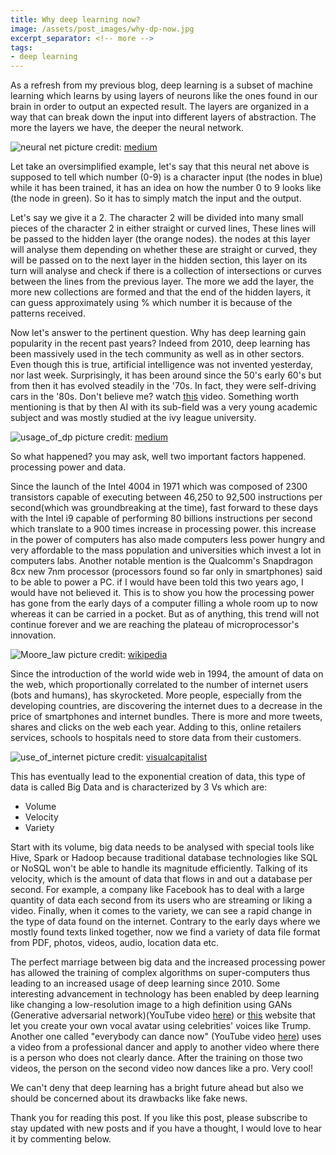 ```yaml
---
title: Why deep learning now?
image: /assets/post_images/why-dp-now.jpg
excerpt_separator: <!-- more -->
tags:
- deep learning
---
```



As a refresh from my previous blog, deep learning is a subset of machine learning which learns by using layers of neurons like the ones found in our brain in order to output an expected result. The layers are organized in a way that can break down the input into different layers of abstraction. The more the layers we have, the deeper the neural network.<!-- more -->

![neural net](/blog/assets/post_cont_image/nn.jpeg)
picture credit: [medium](https://medium.com/xanaduai/making-a-neural-network-quantum-34069e284bcf)

Let take an oversimplified example, let's say that this neural net above is supposed to tell which number (0-9) is a character input (the nodes in blue) while it has been trained, it has an idea on how the number 0 to 9 looks like (the node in green). So it has to simply match the input and the output.

Let's say we give it a 2. The character 2 will be divided into many small pieces of the character 2 in either straight or curved lines, These lines will be passed to the hidden layer (the orange nodes). the nodes at this layer will analyse them depending on whether these are straight or curved, they will be passed on to the next layer in the hidden section, this layer on its turn will analyse and check if there is a collection of intersections or curves between the lines from the previous layer. The more we add the layer, the more new collections are formed and that the end of the hidden layers, it can guess approximately using % which number it is because of the patterns received.

Now let's answer to the pertinent question. Why has deep learning gain popularity in the recent past years? Indeed from 2010, deep learning has been massively used in the tech community as well as in other sectors. Even though this is true, artificial intelligence was not invented yesterday, nor last week. Surprisingly, it has been around since the 50's early 60's but from then it has evolved steadily in the '70s. In fact, they were self-driving cars in the '80s. Don't believe me? watch [this](https://www.youtube.com/watch?v=_HbVWm7wdmE) video. Something worth mentioning is that by then AI with its sub-field was a very young academic subject and was mostly studied at the ivy league university.

![usage_of_dp](/blog/assets/post_cont_image/usage-dp.png)
picture credit: [medium](https://blog.ai-academy.com/six-graphs-to-understand-the-state-of-ai-academic-research-3a79cac4c9c2)

So what happened? you may ask, well two important factors happened. processing power and data.

Since the launch of the Intel 4004 in 1971 which was composed of 2300 transistors capable of executing between 46,250 to 92,500 instructions per second(which was groundbreaking at the time), fast forward to these days with the Intel i9 capable of performing 80 billions instructions per second which translate to a 900 times increase in processing power. this increase in the power of computers has also made computers less power hungry and very affordable to the mass population and universities which invest a lot in computers labs. Another notable mention is the Qualcomm's Snapdragon 8cx new 7nm processor (processors found so far only in smartphones) said to be able to power a PC. if I would have been told this two years ago, I would have not believed it. This is to show you how the processing power has gone from the early days of a computer filling a whole room up to now whereas it can be carried in a pocket. But as of anything, this trend will not continue forever and we are reaching the plateau of microprocessor's innovation.

![Moore_law](/blog/assets/post_cont_image/mlaw.jpg)
picture credit: [wikipedia](https://en.wikipedia.org/wiki/Moore%27s_law)

Since the introduction of the world wide web in 1994, the amount of data on the web, which proportionally correlated to the number of internet users (bots and humans), has skyrocketed. More people, especially from the developing countries, are discovering the internet dues to a decrease in the price of smartphones and internet bundles. There is more and more tweets, shares and clicks on the web each year. Adding to this, online retailers services, schools to hospitals need to store data from their customers.

![use_of_internet](/blog/assets/post_cont_image/web-per-min.jpg)
picture credit: [visualcapitalist](https://www.visualcapitalist.com/internet-minute-2018/)

This has eventually lead to the exponential creation of data, this type of data is called Big Data and is characterized by 3 Vs which are:

* Volume
* Velocity
* Variety

Start with its volume, big data needs to be analysed with special tools like Hive, Spark or Hadoop because traditional database technologies like SQL or NoSQL won't be able to handle its magnitude efficiently. Talking of its velocity, which is the amount of data that flows in and out a database per second. For example, a company like Facebook has to deal with a large quantity of data each second from its users who are streaming or liking a video. Finally, when it comes to the variety, we can see a rapid change in the type of data found on the internet. Contrary to the early days where we mostly found texts linked together, now we find a variety of data file format from PDF, photos, videos, audio, location data etc.

The perfect marriage between big data and the increased processing power has allowed the training of complex algorithms on super-computers thus leading to an increased usage of deep learning since 2010. Some interesting advancement in technology has been enabled by deep learning like changing a low-resolution image to a high definition using GANs (Generative adversarial network)(YouTube video [here](https://www.youtube.com/watch?v=HvH0b9K_Iro)) or [this](https://lyrebird.ai/) website that let you create your own vocal avatar using celebrities' voices like Trump. Another one called "everybody can dance now" (YouTube video [here](https://www.youtube.com/watch?v=WzRonX_bs34)) uses a video from a professional dancer and apply to another video where there is a person who does not clearly dance. After the training on those two videos, the person on the second video now dances like a pro. Very cool!

We can't deny that deep learning has a bright future ahead but also we should be concerned about its drawbacks like fake news.

Thank you for reading this post. If you like this post, please subscribe to stay updated with new posts and if you have a thought, I would love to hear it by commenting below.